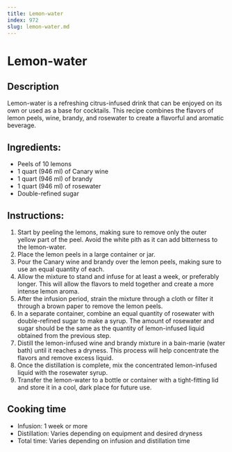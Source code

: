 ```yaml
---
title: Lemon-water
index: 972
slug: lemon-water.md
---
```


# Lemon-water

## Description
Lemon-water is a refreshing citrus-infused drink that can be enjoyed on its own or used as a base for cocktails. This recipe combines the flavors of lemon peels, wine, brandy, and rosewater to create a flavorful and aromatic beverage.

## Ingredients:
- Peels of 10 lemons
- 1 quart (946 ml) of Canary wine
- 1 quart (946 ml) of brandy
- 1 quart (946 ml) of rosewater
- Double-refined sugar

## Instructions:
1. Start by peeling the lemons, making sure to remove only the outer yellow part of the peel. Avoid the white pith as it can add bitterness to the lemon-water.
2. Place the lemon peels in a large container or jar.
3. Pour the Canary wine and brandy over the lemon peels, making sure to use an equal quantity of each.
4. Allow the mixture to stand and infuse for at least a week, or preferably longer. This will allow the flavors to meld together and create a more intense lemon aroma.
5. After the infusion period, strain the mixture through a cloth or filter it through a brown paper to remove the lemon peels.
6. In a separate container, combine an equal quantity of rosewater with double-refined sugar to make a syrup. The amount of rosewater and sugar should be the same as the quantity of lemon-infused liquid obtained from the previous step.
7. Distill the lemon-infused wine and brandy mixture in a bain-marie (water bath) until it reaches a dryness. This process will help concentrate the flavors and remove excess liquid.
8. Once the distillation is complete, mix the concentrated lemon-infused liquid with the rosewater syrup.
9. Transfer the lemon-water to a bottle or container with a tight-fitting lid and store it in a cool, dark place for future use.

## Cooking time
- Infusion: 1 week or more
- Distillation: Varies depending on equipment and desired dryness
- Total time: Varies depending on infusion and distillation time